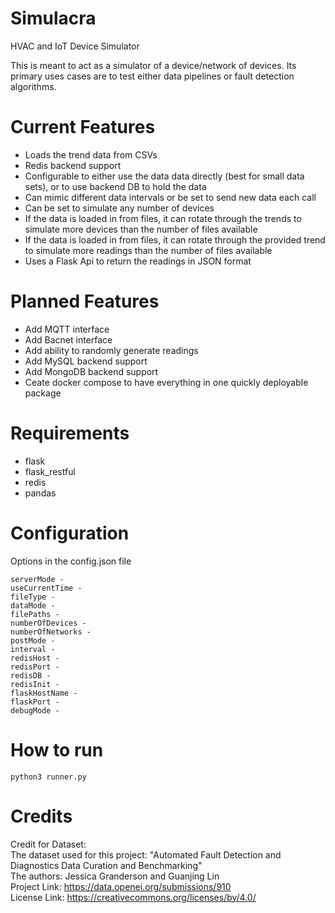 # Simulacra
HVAC and IoT Device Simulator

This is meant to act as a simulator of a device/network of devices. Its primary uses cases are to test either data pipelines or fault detection algorithms.  

# Current Features  
* Loads the trend data from CSVs  
* Redis backend support
* Configurable to either use the data data directly (best for small data sets), or to use backend DB to hold the data
* Can mimic different data intervals or be set to send new data each call  
* Can be set to simulate any number of devices  
* If the data is loaded in from files, it can rotate through the trends to simulate more devices than the number of files available  
* If the data is loaded in from files,  it can rotate through the provided trend to simulate more readings than the number of files available  
* Uses a Flask Api to return the readings in JSON format  

# Planned Features  
* Add MQTT interface
* Add Bacnet interface
* Add ability to randomly generate readings
* Add MySQL backend support
* Add MongoDB backend support
* Ceate docker compose to have everything in one quickly deployable package

# Requirements
* flask
* flask_restful
* redis
* pandas

# Configuration

Options in the config.json file

```
serverMode -   
useCurrentTime -   
fileType -   
dataMode -   
filePaths -   
numberOfDevices -   
numberOfNetworks -   
postMode -   
interval -   
redisHost -   
redisPort -   
redisDB -   
redisInit -   
flaskHostName -   
flaskPort -   
debugMode -   
```

# How to run  

```
python3 runner.py
```

 
# Credits
Credit for Dataset:  
The dataset used for this project: "Automated Fault Detection and Diagnostics Data Curation and Benchmarking"  
The authors: Jessica Granderson and Guanjing Lin  
Project Link: https://data.openei.org/submissions/910  
License Link: https://creativecommons.org/licenses/by/4.0/  
